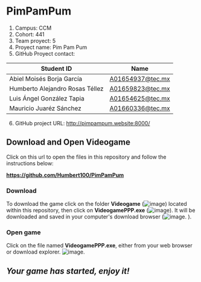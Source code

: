# PimPamPum
1. Campus: CCM
2. Cohort: 441
3. Team proyect: 5
4. Proyect name: Pim Pam Pum
5. GitHub Proyect contact: 

| Student ID | Name |
| ------------- | ------------- |
|Abiel Moisés Borja García|A01654937@tec.mx |
|Humberto Alejandro Rosas Téllez    |A01659823@tec.mx |
|Luis Ángel González Tapia    |A01654625@tec.mx |
|Mauricio Juaréz Sánchez | A01660336@tec.mx |

6. GitHub project URL: http://pimpampum.website:8000/

## Download and Open Videogame

Click on this url to open the files in this repository and follow the instructions below:

**https://github.com/Humbert100/PimPamPum**

### Download

To download the game click on the folder **Videogame** (![image](https://user-images.githubusercontent.com/93540685/166613102-0f11a7cc-7c85-49a2-8bda-a605c0442adb.png)) located within this repository, then click on **VideogamePPP.exe** (![image](https://user-images.githubusercontent.com/93540685/166613236-0a58f391-8319-4c75-ac1b-79091784afef.png)). It will be downloaded and saved in your computer's download browser (![image](https://user-images.githubusercontent.com/93540685/166613290-57e53e50-727a-45d6-90de-a87c56c76daa.png).
).

### Open game

Click on the file named **VideogamePPP.exe**, either from your web browser or download explorer.
![image](https://user-images.githubusercontent.com/93540685/166613312-6f8b23f3-7c40-4194-aed3-aaa7fbfc1ffe.png).
## **_Your game has started, enjoy it!_**

